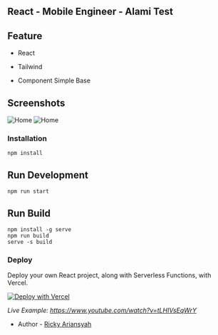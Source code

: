 ## React - Mobile Engineer - Alami Test

## Feature

- React

- Tailwind

- Component Simple Base

## Screenshots

<p float="left">
 <img src="https://i.ibb.co/Scd4bQV/screencapture-localhost-3001-2022-04-24-09-38-06.png"  alt="Home"/>
 <img src="https://i.ibb.co/kMK509c/screencapture-localhost-3001-2022-04-24-09-42-13.png"  alt="Home"/>
</p>

### Installation

``` 
npm install 
```

## Run Development
```
npm run start
```

## Run Build
```
npm install -g serve
npm run build
serve -s build
```

### Deploy 

Deploy your own React project, along with Serverless Functions, with Vercel.

[![Deploy with Vercel](https://vercel.com/button)](https://vercel.com/import/project?template=https://github.com/vercel/vercel/tree/master/examples/create-react-app-functions)

_Live Example: https://www.youtube.com/watch?v=tLHIVsEqWrY_



- Author - [Ricky Ariansyah](https://linkedin.com/in/rickyarians/)

